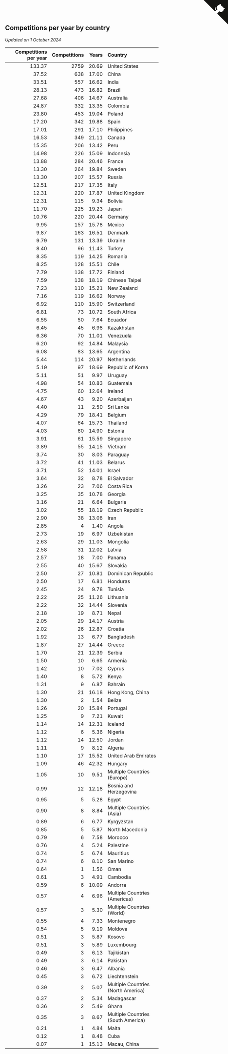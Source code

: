 ## Competitions per year by country

*Updated on  1 October 2024*

| Competitions per year | Competitions | Years | Country |
| ---: | ---: | ---: | :--- |
| 133.37 | 2759 | 20.69 | United States |
| 37.52 | 638 | 17.00 | China |
| 33.51 | 557 | 16.62 | India |
| 28.13 | 473 | 16.82 | Brazil |
| 27.68 | 406 | 14.67 | Australia |
| 24.87 | 332 | 13.35 | Colombia |
| 23.80 | 453 | 19.04 | Poland |
| 17.20 | 342 | 19.88 | Spain |
| 17.01 | 291 | 17.10 | Philippines |
| 16.53 | 349 | 21.11 | Canada |
| 15.35 | 206 | 13.42 | Peru |
| 14.98 | 226 | 15.09 | Indonesia |
| 13.88 | 284 | 20.46 | France |
| 13.30 | 264 | 19.84 | Sweden |
| 13.30 | 207 | 15.57 | Russia |
| 12.51 | 217 | 17.35 | Italy |
| 12.31 | 220 | 17.87 | United Kingdom |
| 12.31 | 115 | 9.34 | Bolivia |
| 11.70 | 225 | 19.23 | Japan |
| 10.76 | 220 | 20.44 | Germany |
| 9.95 | 157 | 15.78 | Mexico |
| 9.87 | 163 | 16.51 | Denmark |
| 9.79 | 131 | 13.39 | Ukraine |
| 8.40 | 96 | 11.43 | Turkey |
| 8.35 | 119 | 14.25 | Romania |
| 8.25 | 128 | 15.51 | Chile |
| 7.79 | 138 | 17.72 | Finland |
| 7.59 | 138 | 18.19 | Chinese Taipei |
| 7.23 | 110 | 15.21 | New Zealand |
| 7.16 | 119 | 16.62 | Norway |
| 6.92 | 110 | 15.90 | Switzerland |
| 6.81 | 73 | 10.72 | South Africa |
| 6.55 | 50 | 7.64 | Ecuador |
| 6.45 | 45 | 6.98 | Kazakhstan |
| 6.36 | 70 | 11.01 | Venezuela |
| 6.20 | 92 | 14.84 | Malaysia |
| 6.08 | 83 | 13.65 | Argentina |
| 5.44 | 114 | 20.97 | Netherlands |
| 5.19 | 97 | 18.69 | Republic of Korea |
| 5.11 | 51 | 9.97 | Uruguay |
| 4.98 | 54 | 10.83 | Guatemala |
| 4.75 | 60 | 12.64 | Ireland |
| 4.67 | 43 | 9.20 | Azerbaijan |
| 4.40 | 11 | 2.50 | Sri Lanka |
| 4.29 | 79 | 18.41 | Belgium |
| 4.07 | 64 | 15.73 | Thailand |
| 4.03 | 60 | 14.90 | Estonia |
| 3.91 | 61 | 15.59 | Singapore |
| 3.89 | 55 | 14.15 | Vietnam |
| 3.74 | 30 | 8.03 | Paraguay |
| 3.72 | 41 | 11.03 | Belarus |
| 3.71 | 52 | 14.01 | Israel |
| 3.64 | 32 | 8.78 | El Salvador |
| 3.26 | 23 | 7.06 | Costa Rica |
| 3.25 | 35 | 10.78 | Georgia |
| 3.16 | 21 | 6.64 | Bulgaria |
| 3.02 | 55 | 18.19 | Czech Republic |
| 2.90 | 38 | 13.08 | Iran |
| 2.85 | 4 | 1.40 | Angola |
| 2.73 | 19 | 6.97 | Uzbekistan |
| 2.63 | 29 | 11.03 | Mongolia |
| 2.58 | 31 | 12.02 | Latvia |
| 2.57 | 18 | 7.00 | Panama |
| 2.55 | 40 | 15.67 | Slovakia |
| 2.50 | 27 | 10.81 | Dominican Republic |
| 2.50 | 17 | 6.81 | Honduras |
| 2.45 | 24 | 9.78 | Tunisia |
| 2.22 | 25 | 11.26 | Lithuania |
| 2.22 | 32 | 14.44 | Slovenia |
| 2.18 | 19 | 8.71 | Nepal |
| 2.05 | 29 | 14.17 | Austria |
| 2.02 | 26 | 12.87 | Croatia |
| 1.92 | 13 | 6.77 | Bangladesh |
| 1.87 | 27 | 14.44 | Greece |
| 1.70 | 21 | 12.39 | Serbia |
| 1.50 | 10 | 6.65 | Armenia |
| 1.42 | 10 | 7.02 | Cyprus |
| 1.40 | 8 | 5.72 | Kenya |
| 1.31 | 9 | 6.87 | Bahrain |
| 1.30 | 21 | 16.18 | Hong Kong, China |
| 1.30 | 2 | 1.54 | Belize |
| 1.26 | 20 | 15.84 | Portugal |
| 1.25 | 9 | 7.21 | Kuwait |
| 1.14 | 14 | 12.31 | Iceland |
| 1.12 | 6 | 5.36 | Nigeria |
| 1.12 | 14 | 12.50 | Jordan |
| 1.11 | 9 | 8.12 | Algeria |
| 1.10 | 17 | 15.52 | United Arab Emirates |
| 1.09 | 46 | 42.32 | Hungary |
| 1.05 | 10 | 9.51 | Multiple Countries (Europe) |
| 0.99 | 12 | 12.18 | Bosnia and Herzegovina |
| 0.95 | 5 | 5.28 | Egypt |
| 0.90 | 8 | 8.84 | Multiple Countries (Asia) |
| 0.89 | 6 | 6.77 | Kyrgyzstan |
| 0.85 | 5 | 5.87 | North Macedonia |
| 0.79 | 6 | 7.58 | Morocco |
| 0.76 | 4 | 5.24 | Palestine |
| 0.74 | 5 | 6.74 | Mauritius |
| 0.74 | 6 | 8.10 | San Marino |
| 0.64 | 1 | 1.56 | Oman |
| 0.61 | 3 | 4.91 | Cambodia |
| 0.59 | 6 | 10.09 | Andorra |
| 0.57 | 4 | 6.96 | Multiple Countries (Americas) |
| 0.57 | 3 | 5.30 | Multiple Countries (World) |
| 0.55 | 4 | 7.33 | Montenegro |
| 0.54 | 5 | 9.19 | Moldova |
| 0.51 | 3 | 5.87 | Kosovo |
| 0.51 | 3 | 5.89 | Luxembourg |
| 0.49 | 3 | 6.13 | Tajikistan |
| 0.49 | 3 | 6.14 | Pakistan |
| 0.46 | 3 | 6.47 | Albania |
| 0.45 | 3 | 6.72 | Liechtenstein |
| 0.39 | 2 | 5.07 | Multiple Countries (North America) |
| 0.37 | 2 | 5.34 | Madagascar |
| 0.36 | 2 | 5.49 | Ghana |
| 0.35 | 3 | 8.67 | Multiple Countries (South America) |
| 0.21 | 1 | 4.84 | Malta |
| 0.12 | 1 | 8.48 | Cuba |
| 0.07 | 1 | 15.13 | Macau, China |


<a href="https://github.com/jonatanklosko/wca_statistics" class="github-corner" aria-label="View source on Github"><svg width="80" height="80" viewBox="0 0 250 250" style="fill:#151513; color:#fff; position: absolute; top: 0; border: 0; right: 0;" aria-hidden="true"><path d="M0,0 L115,115 L130,115 L142,142 L250,250 L250,0 Z"></path><path d="M128.3,109.0 C113.8,99.7 119.0,89.6 119.0,89.6 C122.0,82.7 120.5,78.6 120.5,78.6 C119.2,72.0 123.4,76.3 123.4,76.3 C127.3,80.9 125.5,87.3 125.5,87.3 C122.9,97.6 130.6,101.9 134.4,103.2" fill="currentColor" style="transform-origin: 130px 106px;" class="octo-arm"></path><path d="M115.0,115.0 C114.9,115.1 118.7,116.5 119.8,115.4 L133.7,101.6 C136.9,99.2 139.9,98.4 142.2,98.6 C133.8,88.0 127.5,74.4 143.8,58.0 C148.5,53.4 154.0,51.2 159.7,51.0 C160.3,49.4 163.2,43.6 171.4,40.1 C171.4,40.1 176.1,42.5 178.8,56.2 C183.1,58.6 187.2,61.8 190.9,65.4 C194.5,69.0 197.7,73.2 200.1,77.6 C213.8,80.2 216.3,84.9 216.3,84.9 C212.7,93.1 206.9,96.0 205.4,96.6 C205.1,102.4 203.0,107.8 198.3,112.5 C181.9,128.9 168.3,122.5 157.7,114.1 C157.9,116.9 156.7,120.9 152.7,124.9 L141.0,136.5 C139.8,137.7 141.6,141.9 141.8,141.8 Z" fill="currentColor" class="octo-body"></path></svg></a><style>.github-corner:hover .octo-arm{animation:octocat-wave 560ms ease-in-out}@keyframes octocat-wave{0%,100%{transform:rotate(0)}20%,60%{transform:rotate(-25deg)}40%,80%{transform:rotate(10deg)}}@media (max-width:500px){.github-corner:hover .octo-arm{animation:none}.github-corner .octo-arm{animation:octocat-wave 560ms ease-in-out}}</style>
